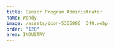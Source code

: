 ```yaml
---
title: Senior Program Administrator
name: Wendy
image: /assets/icon-5355896__340.webp
order: "120"
area: INDUSTRY
---
```

